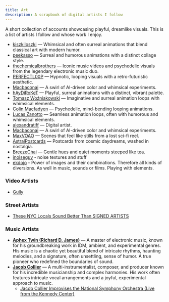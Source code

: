 ```yaml
---
title: Art
description: A scrapbook of digital artists I follow
---
```

A short collection of accounts showcasing playful, dreamlike visuals. This is a list of artists I follow and whose work I enjoy.

- [kiszkiloszki](https://giphy.com/kiszkiloszki) — Whimsical and often surreal animations that blend classical art with modern humor.
- [peekasso](https://giphy.com/peekasso) — Surreal and humorous animations with a distinct collage style.
- [thechemicalbrothers](https://giphy.com/thechemicalbrothers) — Iconic music videos and psychedelic visuals from the legendary electronic music duo.
- [PERFECTL00P](https://giphy.com/PERFECTL00P) — Hypnotic, looping visuals with a retro-futuristic aesthetic.
- [Macbaconai](https://x.com/Macbaconai) — A swirl of AI-driven color and whimsical experiments.
- [hAyDiRoKeT](https://giphy.com/haydiroket) — Playful, surreal animations with a distinct, vibrant palette.
- [Tomasz Woźniakowski](https://womasz.org/) — Imaginative and surreal animation loops with whimsical elements.
- [Colin Macfadyen](https://colinmacfadyen.info/) — Psychedelic, mind-bending looping animations.
- [Lucas Zanotto](https://lucaszanotto.com/) — Seamless animation loops, often with humorous and whimsical elements.
- [alexandratiff](https://x.com/alexandratiff) — Digital artist.
- [Macbaconai](https://x.com/Macbaconai) — A swirl of AI-driven color and whimsical experiments.
- [MaxVOAO](https://x.com/MaxVOAO/media) — Scenes that feel like stills from a lost sci-fi reel.
- [AstralPostcards](https://x.com/AstralPostcards) — Postcards from cosmic daydreams, washed in nostalgia.
- [BreezeChai](https://x.com/breezechai?lang=en) — Gentle hues and quiet moments steeped like tea.
- [inoiseguy](https://giphy.com/inoiseaguy) - noise textures and stuff
- [ekdojo](https://giphy.com/Ekdojo) - Power of images and their combinations. Therefore all kinds of diversions. As well in music, sounds or films. Playing with elements.

### Video Artists

- [Gully](https://www.youtube.com/@Gully-Official/videos)

### Street Artists

- [These NYC Locals Sound Better Than SIGNED ARTISTS](https://youtu.be/6BUEx5zWH0)

### Music Artists

- **[Aphex Twin (Richard D. James)](https://aphextwin.warp.net/)** — A master of electronic music, known for his groundbreaking work in IDM, ambient, and experimental genres. His music is a chaotic yet beautiful blend of intricate rhythms, haunting melodies, and a signature, often unsettling, sense of humor. A true pioneer who redefined the boundaries of sound.
- **[Jacob Collier](https://www.youtube.com/user/jacobcolliermusic)** — A multi-instrumentalist, composer, and producer known for his incredible musicianship and complex harmonies. His work often features intricate vocal arrangements and a joyful, experimental approach to music.
  - [Jacob Collier Improvises the National Symphony Orchestra (Live from the Kennedy Center)](https://www.youtube.com/watch?v=TURkB9zqxa0)
